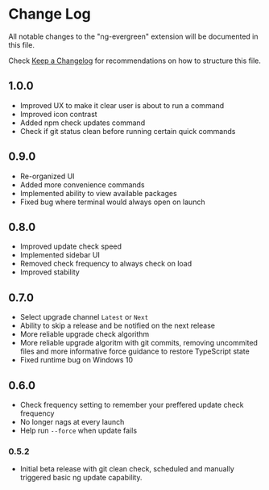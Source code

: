 # Change Log

All notable changes to the "ng-evergreen" extension will be documented in this file.

Check [Keep a Changelog](http://keepachangelog.com/) for recommendations on how to structure this file.

## 1.0.0

- Improved UX to make it clear user is about to run a command
- Improved icon contrast
- Added npm check updates command
- Check if git status clean before running certain quick commands

## 0.9.0

- Re-organized UI
- Added more convenience commands
- Implemented ability to view available packages
- Fixed bug where terminal would always open on launch

## 0.8.0

- Improved update check speed
- Implemented sidebar UI
- Removed check frequency to always check on load
- Improved stability

## 0.7.0

- Select upgrade channel `Latest` or `Next`
- Ability to skip a release and be notified on the next release
- More reliable upgrade check algorithm
- More reliable upgrade algoritm with git commits, removing uncommited files and more informative force guidance to restore TypeScript state
- Fixed runtime bug on Windows 10

## 0.6.0

- Check frequency setting to remember your preffered update check frequency
- No longer nags at every launch
- Help run `--force` when update fails

### 0.5.2

- Initial beta release with git clean check, scheduled and manually triggered basic ng update capability.